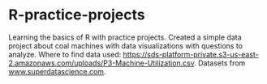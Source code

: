 # R-practice-projects
Learning the basics of R with practice projects.
Created a simple data project about coal machines with data visualizations with questions to analyze. 
Where to find data used:
https://sds-platform-private.s3-us-east-2.amazonaws.com/uploads/P3-Machine-Utilization.csv.
Datasets from www.superdatascience.com.
